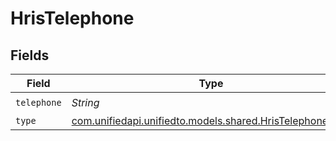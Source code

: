 # HrisTelephone


## Fields

| Field                                                                                                | Type                                                                                                 | Required                                                                                             | Description                                                                                          |
| ---------------------------------------------------------------------------------------------------- | ---------------------------------------------------------------------------------------------------- | ---------------------------------------------------------------------------------------------------- | ---------------------------------------------------------------------------------------------------- |
| `telephone`                                                                                          | *String*                                                                                             | :heavy_check_mark:                                                                                   | N/A                                                                                                  |
| `type`                                                                                               | [com.unifiedapi.unifiedto.models.shared.HrisTelephoneType](../../models/shared/HrisTelephoneType.md) | :heavy_minus_sign:                                                                                   | N/A                                                                                                  |